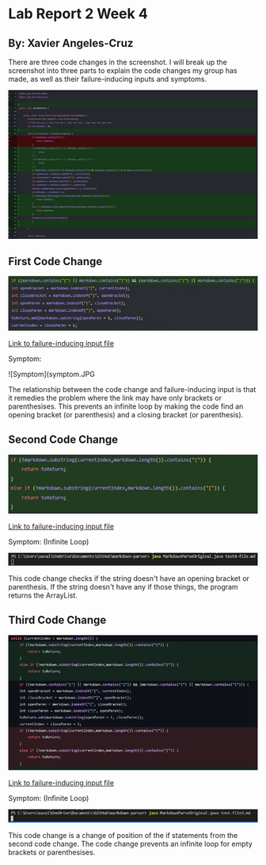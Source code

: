 # Lab Report 2 Week 4

## By: Xavier Angeles-Cruz

There are three code changes in the screenshot. I will break up the screenshot into three parts to explain the code changes my group has made, as well as their failure-inducing inputs and symptoms.


![changecodeiff](changecodediffcopy.jpg)


## First Code Change


![firstcodechange](Capture.jpg)


[Link to failure-inducing input file](https://github.com/XAVIERALBERT/markdown-parser/blob/main/test4-file.md) 

Symptom:


![Symptom](symptom.JPG

The relationship between the code change and failure-inducing input is that it remedies the problem where the link may have only brackets or parenthesises. This prevents an infinite loop by making the code find an opening bracket (or parenthesis) and a closing bracket (or parenthesis).


## Second Code Change


![secondcodechange](Capture12233.jpg)


[Link to failure-inducing input file](https://github.com/XAVIERALBERT/markdown-parser/blob/main/test3-file.md) 

Symptom: (Infinite Loop)


![Symptom](Symptom1.JPG)

This code change checks if the string doesn't have an opening bracket or parenthesis. If the string doesn't have any if those things, the program returns the ArrayList.


## Third Code Change


![thirdcodechange](Capture34.JPG)


[Link to failure-inducing input file](https://github.com/XAVIERALBERT/markdown-parser/blob/main/test-file3.md)

Symptom: (Infinite Loop)


![Symptom](infinite.JPG)

This code change is a change of position of the if statements from the second code change. The code change prevents an infinite loop for empty brackets or parenthesises. 